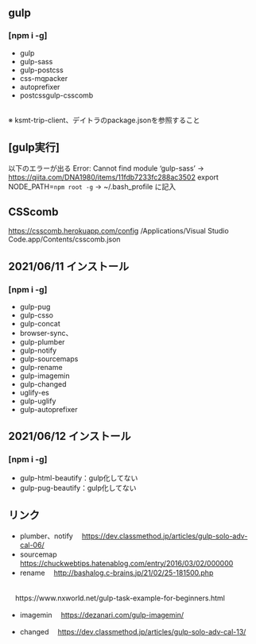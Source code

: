 ## gulp
### [npm i -g]
- gulp
- gulp-sass
- gulp-postcss
- css-mqpacker
- autoprefixer
- postcssgulp-csscomb
<br>
※ ksmt-trip-client、デイトラのpackage.jsonを参照すること

## [gulp実行]
以下のエラーが出る
Error: Cannot find module ‘gulp-sass’
  → https://qiita.com/DNA1980/items/11fdb7233fc288ac3502
    export NODE_PATH=`npm root -g` 
    → ~/.bash_profile に記入

## CSScomb
https://csscomb.herokuapp.com/config
/Applications/Visual Studio Code.app/Contents/csscomb.json


## 2021/06/11 インストール
### [npm i -g]
- gulp-pug
- gulp-csso
- gulp-concat
- browser-sync、
- gulp-plumber
- gulp-notify
- gulp-sourcemaps
- gulp-rename
- gulp-imagemin
- gulp-changed
- uglify-es
- gulp-uglify
- gulp-autoprefixer

## 2021/06/12 インストール
### [npm i -g]
- gulp-html-beautify：gulp化してない
- gulp-pug-beautify：gulp化してない

## リンク
- plumber、notify
　https://dev.classmethod.jp/articles/gulp-solo-adv-cal-06/
- sourcemap
　https://chuckwebtips.hatenablog.com/entry/2016/03/02/000000
- rename
　http://bashalog.c-brains.jp/21/02/25-181500.php
<br>
　https://www.nxworld.net/gulp-task-example-for-beginners.html

- imagemin
　https://dezanari.com/gulp-imagemin/

- changed
　https://dev.classmethod.jp/articles/gulp-solo-adv-cal-13/